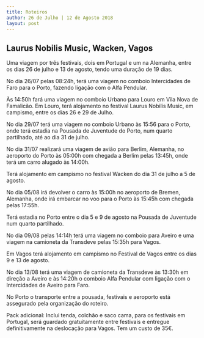 ```yaml
---
title: Roteiros
author: 26 de Julho | 12 de Agosto 2018
layout: post
---
```

## Laurus Nobilis Music, Wacken, Vagos

Uma viagem por três festivais, dois em Portugal e um na Alemanha, entre os dias 26 de julho e 13 de agosto, tendo uma duração de 19 dias.

No dia 26/07 pelas 08:24h, terá uma viagem no comboio Intercidades de Faro para o Porto, fazendo ligação com o Alfa Pendular.

Às 14:50h fará uma viagem no comboio Urbano para Louro em Vila Nova de Famalicão.
Em Louro, terá alojamento no festival Laurus Nobilis Music, em campismo, entre os dias 26 e 29 de Julho.

No dia 29/07 terá uma viagem no comboio Urbano às 15:56 para o Porto, onde terá estadia na Pousada de Juventude do Porto, num quarto partilhado, até ao dia 31 de julho.

No dia 31/07 realizará uma viagem de avião para Berlim, Alemanha, no aeroporto do Porto às 05:00h com chegada a Berlim pelas 13:45h, onde terá um carro alugado às 14:00h.

Terá alojamento em campismo no festival Wacken do dia 31 de julho a 5 de agosto.

No dia 05/08 irá devolver o carro às 15:00h no aeroporto de Bremen, Alemanha, onde irá embarcar no voo para o Porto às 15:45h com chegada pelas 17:55h.

Terá estadia no Porto entre o dia 5 e 9 de agosto na Pousada de Juventude num quarto partilhado.

No dia 09/08 pelas 14:14h terá uma viagem no comboio para Aveiro e uma viagem na camioneta da Transdeve pelas 15:35h para Vagos.

Em Vagos terá alojamento em campismo no Festival de Vagos entre os dias 9 e 13 de agosto.

No dia 13/08 terá uma viagem de camioneta da Transdeve às 13:30h em direção a Aveiro e às 14:20h o comboio Alfa Pendular com ligação com o Intercidades de Aveiro para Faro.

No Porto o transporte entre a pousada, festivais e aeroporto está assegurado pela organização do roteiro.

Pack adicional: Inclui tenda, colchão e saco cama, para os festivais em Portugal, será guardado gratuitamente entre festivais e entregue definitivamente na deslocação para Vagos. Tem um custo de 35€.
